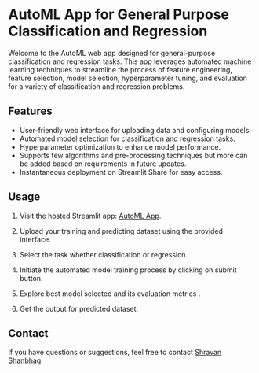 # AutoML App for General Purpose Classification and Regression

Welcome to the AutoML web app designed for general-purpose classification and regression tasks. This app leverages automated machine learning techniques to streamline the process of feature engineering, feature selection, model selection, hyperparameter tuning, and evaluation for a variety of classification and regression problems.

## Features

- User-friendly web interface for uploading data and configuring models.
- Automated model selection for classification and regression tasks.
- Hyperparameter optimization to enhance model performance.
- Supports few algorithms and pre-processing techniques but more can be added based on requirements in future updates.
- Instantaneous deployment on Streamlit Share for easy access.

## Usage

1. Visit the hosted Streamlit app: [AutoML App](https://automl-luhnzi9kpgtmokptqb3odm.streamlit.app/).

2. Upload your training and predicting dataset using the provided interface.

3. Select the task whether classification or regression.

4. Initiate the automated model training process by clicking on submit button.

5. Explore best model selected and its evaluation metrics .

6. Get the output for predicted dataset.

## Contact

If you have questions or suggestions, feel free to contact [Shravan Shanbhag](mailto:shr2001123@gmail.com).

